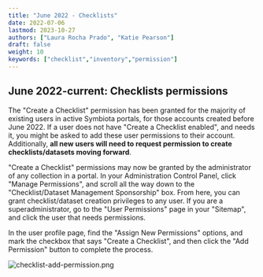 ```yaml
---
title: "June 2022 - Checklists"
date: 2022-07-06
lastmod: 2023-10-27
authors: ["Laura Rocha Prado", "Katie Pearson"]
draft: false
weight: 10
keywords: ["checklist","inventory","permission"]
---
```


## June 2022-current: Checklists permissions

The "Create a Checklist" permission has been granted for the majority of existing users in active Symbiota portals, for those accounts created before June 2022. If a user does not have "Create a Checklist enabled", and needs it, you might be asked to add these user permissions to their account. Additionally, **all new users will need to request permission to create checklists/datasets moving forward**.

"Create a Checklist" permissions may now be granted by the administrator of any collection in a portal. In your Administration Control Panel, click "Manage Permissions", and scroll all the way down to the "Checklist/Dataset Management Sponsorship" box. From here, you can grant checklist/dataset creation privileges to any user. If you are a superadministrator, go to the "User Permissions" page in your "Sitemap", and click the user that needs permissions.

In the user profile page, find the "Assign New Permissions" options, and mark the checkbox that says "Create a Checklist", and then click the "Add Permission" button to complete the process.

![checklist-add-permission.png](/img/checklist-add-permission.png)
